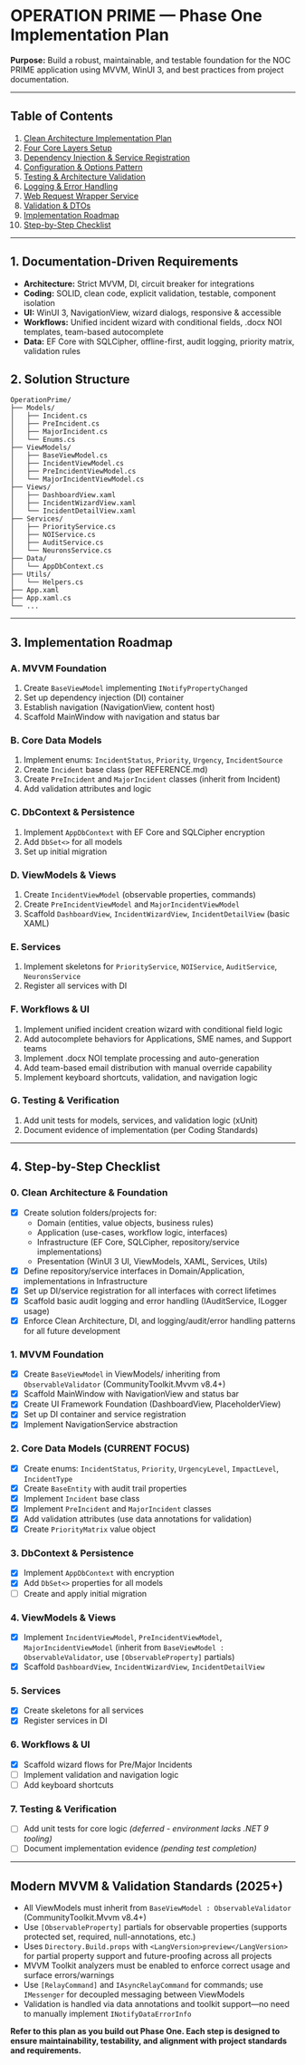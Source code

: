 # OPERATION PRIME — Phase One Implementation Plan

**Purpose:** Build a robust, maintainable, and testable foundation for the NOC PRIME application using MVVM, WinUI 3, and best practices from project documentation.

---

## Table of Contents
1. [Clean Architecture Implementation Plan](#clean-architecture-implementation-plan)
2. [Four Core Layers Setup](#four-core-layers-setup)
3. [Dependency Injection & Service Registration](#dependency-injection--service-registration)
4. [Configuration & Options Pattern](#configuration--options-pattern)
5. [Testing & Architecture Validation](#testing--architecture-validation)
6. [Logging & Error Handling](#logging--error-handling)
7. [Web Request Wrapper Service](#web-request-wrapper-service)
8. [Validation & DTOs](#validation--dtos)
9. [Implementation Roadmap](#implementation-roadmap)
10. [Step-by-Step Checklist](#step-by-step-checklist)

---

## 1. Documentation-Driven Requirements
- **Architecture:** Strict MVVM, DI, circuit breaker for integrations
- **Coding:** SOLID, clean code, explicit validation, testable, component isolation
- **UI:** WinUI 3, NavigationView, wizard dialogs, responsive & accessible
- **Workflows:** Unified incident wizard with conditional fields, .docx NOI templates, team-based autocomplete
- **Data:** EF Core with SQLCipher, offline-first, audit logging, priority matrix, validation rules

## 2. Solution Structure
```
OperationPrime/
├── Models/
│   ├── Incident.cs
│   ├── PreIncident.cs
│   ├── MajorIncident.cs
│   └── Enums.cs
├── ViewModels/
│   ├── BaseViewModel.cs
│   ├── IncidentViewModel.cs
│   ├── PreIncidentViewModel.cs
│   └── MajorIncidentViewModel.cs
├── Views/
│   ├── DashboardView.xaml
│   ├── IncidentWizardView.xaml
│   └── IncidentDetailView.xaml
├── Services/
│   ├── PriorityService.cs
│   ├── NOIService.cs
│   ├── AuditService.cs
│   └── NeuronsService.cs
├── Data/
│   └── AppDbContext.cs
├── Utils/
│   └── Helpers.cs
├── App.xaml
├── App.xaml.cs
└── ...
```

---

## 3. Implementation Roadmap

### A. MVVM Foundation
1. Create `BaseViewModel` implementing `INotifyPropertyChanged`
2. Set up dependency injection (DI) container
3. Establish navigation (NavigationView, content host)
4. Scaffold MainWindow with navigation and status bar

### B. Core Data Models
1. Implement enums: `IncidentStatus`, `Priority`, `Urgency`, `IncidentSource`
2. Create `Incident` base class (per REFERENCE.md)
3. Create `PreIncident` and `MajorIncident` classes (inherit from Incident)
4. Add validation attributes and logic

### C. DbContext & Persistence
1. Implement `AppDbContext` with EF Core and SQLCipher encryption
2. Add `DbSet<>` for all models
3. Set up initial migration

### D. ViewModels & Views
1. Create `IncidentViewModel` (observable properties, commands)
2. Create `PreIncidentViewModel` and `MajorIncidentViewModel`
3. Scaffold `DashboardView`, `IncidentWizardView`, `IncidentDetailView` (basic XAML)

### E. Services
1. Implement skeletons for `PriorityService`, `NOIService`, `AuditService`, `NeuronsService`
2. Register all services with DI

### F. Workflows & UI
1. Implement unified incident creation wizard with conditional field logic
2. Add autocomplete behaviors for Applications, SME names, and Support teams
3. Implement .docx NOI template processing and auto-generation
4. Add team-based email distribution with manual override capability
5. Implement keyboard shortcuts, validation, and navigation logic

### G. Testing & Verification
1. Add unit tests for models, services, and validation logic (xUnit)
2. Document evidence of implementation (per Coding Standards)

---

## 4. Step-by-Step Checklist

### 0. Clean Architecture & Foundation
- [x] Create solution folders/projects for:
  - Domain (entities, value objects, business rules)
  - Application (use-cases, workflow logic, interfaces)
  - Infrastructure (EF Core, SQLCipher, repository/service implementations)
  - Presentation (WinUI 3 UI, ViewModels, XAML, Services, Utils)
- [x] Define repository/service interfaces in Domain/Application, implementations in Infrastructure
- [x] Set up DI/service registration for all interfaces with correct lifetimes
 - [x] Scaffold basic audit logging and error handling (IAuditService, ILogger<T> usage)
- [x] Enforce Clean Architecture, DI, and logging/audit/error handling patterns for all future development

### 1. MVVM Foundation
- [x] Create `BaseViewModel` in ViewModels/ inheriting from `ObservableValidator` (CommunityToolkit.Mvvm v8.4+)
- [x] Scaffold MainWindow with NavigationView and status bar
- [x] Create UI Framework Foundation (DashboardView, PlaceholderView)
- [x] Set up DI container and service registration
- [x] Implement NavigationService abstraction

### 2. Core Data Models (CURRENT FOCUS)
- [x] Create enums: `IncidentStatus`, `Priority`, `UrgencyLevel`, `ImpactLevel`, `IncidentType`
- [x] Create `BaseEntity` with audit trail properties
- [x] Implement `Incident` base class
- [x] Implement `PreIncident` and `MajorIncident` classes
- [x] Add validation attributes (use data annotations for validation)
- [x] Create `PriorityMatrix` value object

### 3. DbContext & Persistence
- [x] Implement `AppDbContext` with encryption
- [x] Add `DbSet<>` properties for all models
- [ ] Create and apply initial migration

### 4. ViewModels & Views
- [x] Implement `IncidentViewModel`, `PreIncidentViewModel`, `MajorIncidentViewModel` (inherit from `BaseViewModel : ObservableValidator`, use `[ObservableProperty]` partials)
- [x] Scaffold `DashboardView`, `IncidentWizardView`, `IncidentDetailView`

### 5. Services
- [x] Create skeletons for all services
- [x] Register services in DI

### 6. Workflows & UI
- [x] Scaffold wizard flows for Pre/Major Incidents
- [ ] Implement validation and navigation logic
- [ ] Add keyboard shortcuts

### 7. Testing & Verification
- [ ] Add unit tests for core logic *(deferred - environment lacks .NET 9 tooling)*
- [ ] Document implementation evidence *(pending test completion)*

---

## Modern MVVM & Validation Standards (2025+)
- All ViewModels must inherit from `BaseViewModel : ObservableValidator` (CommunityToolkit.Mvvm v8.4+)
- Use `[ObservableProperty]` partials for observable properties (supports protected set, required, null-annotations, etc.)
- Uses `Directory.Build.props` with `<LangVersion>preview</LangVersion>` for partial property support and future-proofing across all projects
- MVVM Toolkit analyzers must be enabled to enforce correct usage and surface errors/warnings
- Use `[RelayCommand]` and `IAsyncRelayCommand` for commands; use `IMessenger` for decoupled messaging between ViewModels
- Validation is handled via data annotations and toolkit support—no need to manually implement `INotifyDataErrorInfo`

**Refer to this plan as you build out Phase One. Each step is designed to ensure maintainability, testability, and alignment with project standards and requirements.**
